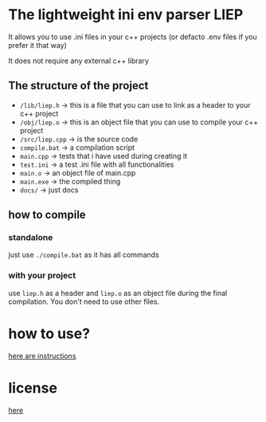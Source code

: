 # The lightweight ini env parser LIEP 

It allows you to use .ini files in your c++ projects (or defacto .env files if you prefer it that way)

It does not require any external c++ library 

## The structure of the project

* ``/lib/liep.h`` -> this is a file that you can use to link as a header to your c++ project
* ``/obj/liep.o`` -> this is an object file that you can use to compile your c++ project
* ``/src/liep.cpp`` -> is the source code
* ``compile.bat`` -> a compilation script
* ``main.cpp`` -> tests that i have used during creating it
* ``test.ini`` -> a test .ini file with all functionalities
* ``main.o`` -> an object file of main.cpp
* ``main.exe`` -> the compiled thing
* ``docs/`` -> just docs

## how to compile

### standalone

just use ``./compile.bat`` as it has all commands

### with your project

use ``liep.h`` as a header and ``liep.o`` as an object file during the final compilation.
You don't need to use other files.

# how to use?

[here are instructions](docs/howto.md)

# license

[here](LICENSE)
